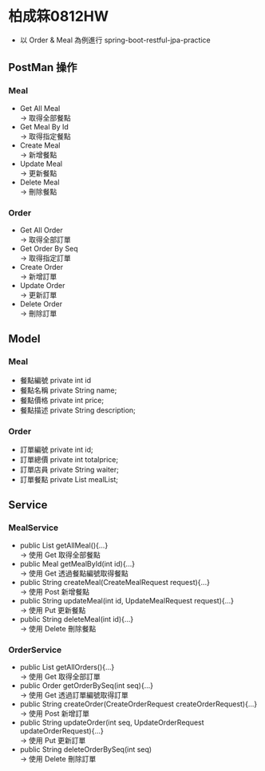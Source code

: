 # 柏成箖0812HW

* 以 Order & Meal 為例進行 spring-boot-restful-jpa-practice

## PostMan 操作
### Meal
* Get All Meal </br>
  -> 取得全部餐點
* Get Meal By Id </br>
  -> 取得指定餐點
* Create Meal </br>
  -> 新增餐點
* Update Meal </br>
  -> 更新餐點
* Delete Meal </br>
  -> 刪除餐點

 ### Order
 * Get All Order </br>
  -> 取得全部訂單
 * Get Order By Seq </br>
  -> 取得指定訂單
 * Create Order </br>
  -> 新增訂單
 * Update Order </br>
  -> 更新訂單
 * Delete Order </br>
  -> 刪除訂單

##  Model
### Meal
* 餐點編號 private int id 
* 餐點名稱 private String name;
* 餐點價格 private int price;   
* 餐點描述 private String description; 

### Order
* 訂單編號 private int id;
* 訂單總價 private int totalprice;
* 訂單店員 private String waiter;
* 訂單餐點 private List<Meal> mealList;

## Service
### MealService
  * public List<Meal> getAllMeal(){...} </br>
    -> 使用 Get 取得全部餐點
  * public Meal getMealById(int id){...} </br>
    -> 使用 Get 透過餐點編號取得餐點
  * public String createMeal(CreateMealRequest request){...} </br>
    -> 使用 Post 新增餐點
  * public String updateMeal(int id, UpdateMealRequest request){...} </br>
    -> 使用 Put 更新餐點
  * public String deleteMeal(int id){...} </br>
    -> 使用 Delete 刪除餐點
    
### OrderService
  * public List<Order> getAllOrders(){...} </br>
    -> 使用 Get 取得全部訂單
  * public Order getOrderBySeq(int seq){...} </br>
    -> 使用 Get 透過訂單編號取得訂單
  * public String createOrder(CreateOrderRequest createOrderRequest){...} </br>
    -> 使用 Post 新增訂單
  * public String updateOrder(int seq, UpdateOrderRequest updateOrderRequest){...} </br>
    -> 使用 Put 更新訂單
  * public String deleteOrderBySeq(int seq) </br>
    -> 使用 Delete 刪除訂單
    

